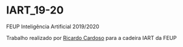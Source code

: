 # IART_19-20
FEUP Inteligência Artificial 2019/2020

Trabalho realizado por [Ricardo Cardoso](https://github.com/ricardofdc) para a cadeira IART da FEUP
